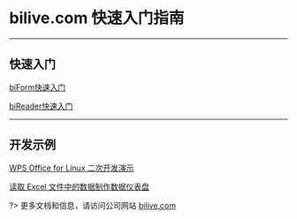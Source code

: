 # bilive.com 快速入门指南

---

## 快速入门

[biForm快速入门](/guides/biform_quickstart)

[biReader快速入门](/bireader_quickstart/main)

---

## 开发示例

[WPS Office for Linux 二次开发演示](http://staticpages.bilive.com/#/wps/rpc)

[读取 Excel 文件中的数据制作数据仪表盘](http://staticpages.bilive.com/#/plotdemo/plotdemo)



?> 更多文档和信息，请访问公司网站 [bilive.com](https://www.bilive.com)


